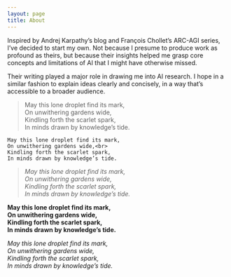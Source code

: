 ```yaml
---
layout: page
title: About
---
```


Inspired by Andrej Karpathy’s blog and François Chollet’s ARC-AGI series, I’ve decided to start my own. Not because I presume to produce work as profound as theirs, but because their insights helped me grasp core concepts and limitations of AI that I might have otherwise missed.

Their writing played a major role in drawing me into AI research. I hope in a similar fashion to explain ideas clearly and concisely, in a way that’s accessible to a broader audience.

> May this lone droplet find its mark,<br>
> On unwithering gardens wide,<br>
> Kindling forth the scarlet spark,<br>
> In minds drawn by knowledge’s tide.

```
May this lone droplet find its mark,
On unwithering gardens wide,<br>
Kindling forth the scarlet spark,
In minds drawn by knowledge’s tide.
```

> *May this lone droplet find its mark,*  
> *On unwithering gardens wide,*  
> *Kindling forth the scarlet spark,*  
> *In minds drawn by knowledge’s tide.*

**May this lone droplet find its mark,  
On unwithering gardens wide,  
Kindling forth the scarlet spark,  
In minds drawn by knowledge’s tide.**

*May this lone droplet find its mark,  
On unwithering gardens wide,  
Kindling forth the scarlet spark,  
In minds drawn by knowledge’s tide.*
